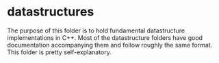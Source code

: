 # datastructures

The purpose of this folder is to hold fundamental datastructure implementations in C++. Most of
the datastructure folders have good documentation accompanying them and follow roughly the same
format. This folder is pretty self-explanatory.
